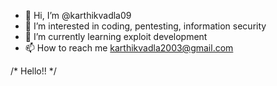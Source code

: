 - 👋 Hi, I’m @karthikvadla09
- 👀 I’m interested in coding, pentesting, information security
- 🌱 I’m currently learning exploit development 
- 📫 How to reach me karthikvadla2003@gmail.com

/* 
Hello!!
*/
